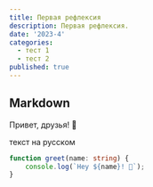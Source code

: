 ```yaml
---
title: Первая рефлексия
description: Первая рефлексия.
date: '2023-4'
categories:
  - тест 1
  - тест 2
published: true
---
```


## Markdown 

Привет, друзья! 👋

текст на русском

```ts
function greet(name: string) {
	console.log(`Hey ${name}! 👋`);
}
```
